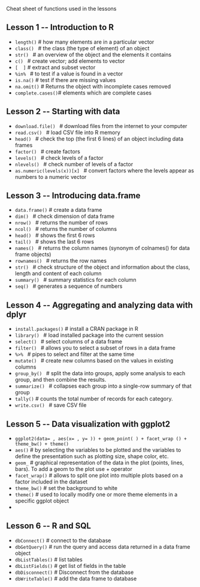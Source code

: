 Cheat sheet of functions used in the lessons


## Lesson 1 -- Introduction to R

  * `length()`  # how many elements are in a particular vector
  * `class() `  # the class (the type of element) of an object
  * `str() `    # an overview of the object and the elements it contains
  * `c() `      # create vector; add elements to vector
  * ` [  ] `    # extract and subset vector
  * `%in% `     # to test if a value is found in a vector
  * `is.na()`   # test if there are missing values
  * `na.omit()` # Returns the object with incomplete cases removed
  * `complete.cases()`# elements which are complete cases

## Lesson 2 -- Starting with data

  * `download.file() `          # download files from the internet to your computer
  * `read.csv() `               # load CSV file into R memory
  * `head() `                   # check the top (the first 6 lines) of an object including data frames
  * `factor() `                 # create factors
  * `levels() `                 # check levels of a factor
  * `nlevels() `                # check number of levels of a factor
  * `as.numeric(levels(x))[x] ` # convert factors where the levels appear as numbers  to a numeric vector

## Lesson 3 -- Introducing data.frame

  * `data.frame()`  # create a data frame
  * `dim() `        # check dimension of data frame
  * `nrow() `       # returns the number of rows
  * `ncol() `       # returns the number of  columns
  * `head() `       # shows the first 6 rows
  * `tail() `       # shows the last 6 rows
  * `names() `      # returns the column names (synonym of colnames() for data frame objects)
  * `rownames() `   # returns the row names
  * `str() `        # check structure of the object and information about the class, length and content of each column
  * `summary() `    # summary statistics for each column
  * `seq() `        # generates a sequence of numbers

## Lesson 4 -- Aggregating and analyzing data with dplyr

  * `install.packages()` # install a CRAN package in R
  * `library() `         # load installed package into the current session
  * `select() `          # select columns of a data frame
  * `filter() `          # allows you to select a subset of rows in a data frame
  * `%>% `               # pipes to select and filter at the same time
  * `mutate() `          # create new columns based on the values in existing columns
  * `group_by() `        # split the data into groups, apply some analysis to each group, and then combine the results.
  * `summarize() `       # collapses each group into a single-row summary of that group
  * `tally()`            # counts the total number of records for each category.
  * `write.csv() `       # save CSV file

## Lesson 5 -- Data visualization with ggplot2

  * `ggplot2(data= , aes(x= , y= )) + geom_point( ) + facet_wrap () +
    theme_bw() + theme() `
  * `aes()` # by selecting the variables to be plotted and the variables to
    define the presentation such as plotting size, shape color, etc.
  * `geom_` # graphical representation of the data in the plot (points, lines, bars). To add a geom to the plot use + operator
  * `facet_wrap()` # allows to split one plot into multiple plots based on a factor included in the dataset
  * `theme_bw()`   # set the background to white
  * `theme()`      # used to locally modify one or more theme elements in a specific ggplot object
  *
## Lesson 6 -- R and SQL

  * `dbConnect()`    # connect to the database
  * `dbGetQuery()`   # run the query and access data returned in a data frame object
  * `dbListTables()` # list tables
  * `dbListFields()` # get list of fields in the table
  * `dbDisconnect()` # Disconnect from the database
  * `dbWriteTable()` # add the data frame to database
